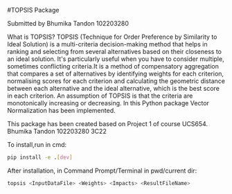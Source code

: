 #TOPSIS Package

Submitted by Bhumika Tandon 102203280

What is TOPSIS?
TOPSIS (Technique for Order Preference by Similarity to Ideal Solution) is a multi-criteria decision-making method that helps in ranking and selecting from several alternatives based on their closeness to an ideal solution. It's particularly useful when you have to consider multiple, sometimes conflicting criteria.It is a method of compensatory aggregation that compares a set of alternatives by identifying weights for each criterion, normalising scores for each criterion and calculating the geometric distance between each alternative and the ideal alternative, which is the best score in each criterion.
An assumption of TOPSIS is that the criteria are monotonically increasing or decreasing. In this Python package Vector Normalization has been implemented.

This package has been created based on Project 1 of course UCS654.
Bhumika Tandon 102203280 3C22

To install,run in cmd:

```bash
pip install -e .[dev]
```

After installation, in Command Prompt/Terminal in pwd/current dir:

```bash
topsis <InputDataFile> <Weights> <Impacts> <ResultFileName>
```
